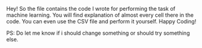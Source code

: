 Hey! So the file contains the code I wrote for performing the task of machine learning. 
You will find explanation of almost every cell there in the code.
You can even use the CSV file and perform it yourself.
Happy Coding!

PS: Do let me know if i should change something or should try something else.
